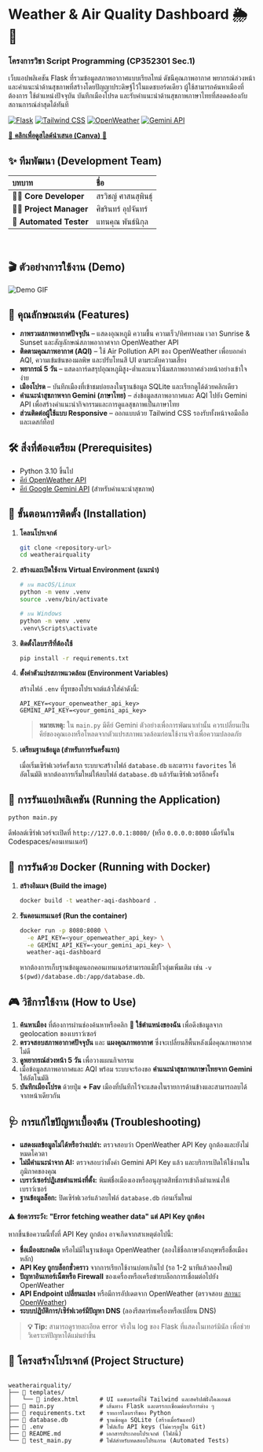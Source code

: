 # Weather & Air Quality Dashboard 🌦️🍃

### โครงการวิชา Script Programming (CP352301 Sec.1)

เว็บแอปพลิเคชัน Flask ที่รวมข้อมูลสภาพอากาศแบบเรียลไทม์ ดัชนีคุณภาพอากาศ พยากรณ์ล่วงหน้า และคำแนะนำด้านสุขภาพที่สร้างโดยปัญญาประดิษฐ์ไว้ในแดชบอร์ดเดียว ผู้ใช้สามารถค้นหาเมืองที่ต้องการ ใช้ตำแหน่งปัจจุบัน บันทึกเมืองโปรด และรับคำแนะนำด้านสุขภาพภาษาไทยที่สอดคล้องกับสถานการณ์ล่าสุดได้ทันที

[![Flask](https://img.shields.io/badge/Flask-000000?style=for-the-badge&logo=flask&logoColor=white)](https://flask.palletsprojects.com/)
[![Tailwind CSS](https://img.shields.io/badge/Tailwind_CSS-38B2AC?style=for-the-badge&logo=tailwind-css&logoColor=white)](https://tailwindcss.com/)
[![OpenWeather](https://img.shields.io/badge/OpenWeather-EB6E4B?style=for-the-badge&logo=OpenWeatherMap&logoColor=white)](https://openweathermap.org/api)
[![Gemini API](https://img.shields.io/badge/Gemini_API-34A853?style=for-the-badge&logo=google-gemini&logoColor=white)](https://ai.google.dev/)

[🔗 **คลิกเพื่อดูสไลด์นำเสนอ (Canva)** 🔗](https://www.canva.com/design/DAG1HiTYYfY/m_5jj2O4Dt3d14G7PwpxnA/view?utm_content=DAG1HiTYYfY&utm_campaign=designshare&utm_medium=link2&utm_source=uniquelinks&utlId=hbca9533057)

</div>

## ✨ ทีมพัฒนา (Development Team)

| บทบาท | ชื่อ |
| :--- | :--- |
| 👨‍💻 **Core Developer** | สรวิชญ์ ศาสนสุพินธุ์ |
| 🧑‍💼 **Project Manager** | ศิขรินทร์ อุปจันทร์ |
| 🧪 **Automated Tester** | แทนคุณ พันธ์นิกุล |

<br>

## 🎬 ตัวอย่างการใช้งาน (Demo)

![Demo GIF](https://github.com/user-attachments/assets/deed04f2-5197-4228-adcb-eecad421ad70)

## 🌟 คุณลักษณะเด่น (Features)

-   **ภาพรวมสภาพอากาศปัจจุบัน** – แสดงอุณหภูมิ ความชื้น ความเร็ว/ทิศทางลม เวลา Sunrise & Sunset และสัญลักษณ์สภาพอากาศจาก OpenWeather API
-   **ติดตามคุณภาพอากาศ (AQI)** – ใช้ Air Pollution API ของ OpenWeather เพื่อบอกค่า AQI, ความเข้มข้นของมลพิษ และปรับโทนสี UI ตามระดับความเสี่ยง
-   **พยากรณ์ 5 วัน** – แสดงการ์ดสรุปอุณหภูมิสูง-ต่ำและแนวโน้มสภาพอากาศล่วงหน้าอย่างเข้าใจง่าย
-   **เมืองโปรด** – บันทึกเมืองที่เข้าชมบ่อยลงในฐานข้อมูล SQLite และเรียกดูได้ด้วยคลิกเดียว
-   **คำแนะนำสุขภาพจาก Gemini (ภาษาไทย)** – ส่งข้อมูลสภาพอากาศและ AQI ไปยัง Gemini API เพื่อสร้างคำแนะนำกิจกรรมและการดูแลสุขภาพเป็นภาษาไทย
-   **ส่วนติดต่อผู้ใช้แบบ Responsive** – ออกแบบด้วย Tailwind CSS รองรับทั้งหน้าจอมือถือและเดสก์ท็อป

## 🛠️ สิ่งที่ต้องเตรียม (Prerequisites)

-   Python 3.10 ขึ้นไป
-   [คีย์ OpenWeather API](https://home.openweathermap.org/users/sign_up)
-   [คีย์ Google Gemini API](https://aistudio.google.com/) (สำหรับคำแนะนำสุขภาพ)

## 🚀 ขั้นตอนการติดตั้ง (Installation)

1.  **โคลนโปรเจกต์**
    ```bash
    git clone <repository-url>
    cd weatherairquality
    ```

2.  **สร้างและเปิดใช้งาน Virtual Environment (แนะนำ)**
    ```bash
    # บน macOS/Linux
    python -m venv .venv
    source .venv/bin/activate

    # บน Windows
    python -m venv .venv
    .venv\Scripts\activate
    ```

3.  **ติดตั้งไลบรารีที่ต้องใช้**
    ```bash
    pip install -r requirements.txt
    ```

4.  **ตั้งค่าตัวแปรสภาพแวดล้อม (Environment Variables)**

    สร้างไฟล์ `.env` ที่รูทของโปรเจกต์แล้วใส่ค่าดังนี้:
    ```env
    API_KEY=<your_openweather_api_key>
    GEMINI_API_KEY=<your_gemini_api_key>
    ```

    > **หมายเหตุ:** ใน `main.py` มีคีย์ Gemini ตัวอย่างเพื่อการพัฒนาเท่านั้น ควรเปลี่ยนเป็นคีย์ของคุณเองหรือโหลดจากตัวแปรสภาพแวดล้อมก่อนใช้งานจริงเพื่อความปลอดภัย

5.  **เตรียมฐานข้อมูล (สำหรับการรันครั้งแรก)**

    เมื่อเริ่มเซิร์ฟเวอร์ครั้งแรก ระบบจะสร้างไฟล์ `database.db` และตาราง `favorites` ให้อัตโนมัติ หากต้องการเริ่มใหม่ให้ลบไฟล์ `database.db` แล้วรันเซิร์ฟเวอร์อีกครั้ง

## 🏃 การรันแอปพลิเคชัน (Running the Application)

```bash
python main.py
```

ดีฟอลต์เซิร์ฟเวอร์จะเปิดที่ `http://127.0.0.1:8080/` (หรือ `0.0.0.0:8080` เมื่อรันใน Codespaces/คอนเทนเนอร์)

## 🐳 การรันด้วย Docker (Running with Docker)

1.  **สร้างอิมเมจ (Build the image)**

    ```bash
    docker build -t weather-aqi-dashboard .
    ```

2.  **รันคอนเทนเนอร์ (Run the container)**

    ```bash
    docker run -p 8080:8080 \
      -e API_KEY=<your_openweather_api_key> \
      -e GEMINI_API_KEY=<your_gemini_api_key> \
      weather-aqi-dashboard
    ```

    หากต้องการเก็บฐานข้อมูลนอกคอนเทนเนอร์สามารถแม็ปโวลุ่มเพิ่มเติม เช่น `-v $(pwd)/database.db:/app/database.db`.

## 🎮 วิธีการใช้งาน (How to Use)

1.  **ค้นหาเมือง** ที่ต้องการผ่านช่องค้นหาหรือคลิก **📍 ใช้ตำแหน่งของฉัน** เพื่อดึงข้อมูลจาก geolocation ของเบราว์เซอร์
2.  **ตรวจสอบสภาพอากาศปัจจุบัน** และ **แผงคุณภาพอากาศ** ซึ่งจะเปลี่ยนสีพื้นหลังเมื่อคุณภาพอากาศไม่ดี
3.  **ดูพยากรณ์ล่วงหน้า 5 วัน** เพื่อวางแผนกิจกรรม
4.  เมื่อข้อมูลสภาพอากาศและ AQI พร้อม ระบบจะร้องขอ **คำแนะนำสุขภาพภาษาไทยจาก Gemini** ให้อัตโนมัติ
5.  **บันทึกเมืองโปรด** ด้วยปุ่ม **+ Fav** เมืองที่บันทึกไว้จะแสดงในรายการด้านข้างและสามารถลบได้จากหน้าเดียวกัน

## 🩺 การแก้ไขปัญหาเบื้องต้น (Troubleshooting)

-   **แสดงผลข้อมูลไม่ได้หรือว่างเปล่า:** ตรวจสอบว่า OpenWeather API Key ถูกต้องและยังไม่หมดโควตา
-   **ไม่มีคำแนะนำจาก AI:** ตรวจสอบว่าตั้งค่า Gemini API Key แล้ว และบริการเปิดให้ใช้งานในภูมิภาคของคุณ
-   **เบราว์เซอร์ปฏิเสธตำแหน่งที่ตั้ง:** พิมพ์ชื่อเมืองเองหรืออนุญาตสิทธิ์การเข้าถึงตำแหน่งให้เบราว์เซอร์
-   **ฐานข้อมูลล็อก:** ปิดเซิร์ฟเวอร์แล้วลบไฟล์ `database.db` ก่อนเริ่มใหม่

#### ⚠️ ข้อควรระวัง: "Error fetching weather data" แต่ API Key ถูกต้อง

หากขึ้นข้อความนี้ทั้งที่ API Key ถูกต้อง อาจเกิดจากสาเหตุต่อไปนี้:
-   **ชื่อเมืองสะกดผิด** หรือไม่มีในฐานข้อมูล OpenWeather (ลองใช้ชื่อภาษาอังกฤษหรือชื่อเมืองหลัก)
-   **API Key ถูกบล็อกชั่วคราว** จากการเรียกใช้งานบ่อยเกินไป (รอ 1-2 นาทีแล้วลองใหม่)
-   **ปัญหาอินเทอร์เน็ตหรือ Firewall** ของเครื่องหรือเครือข่ายบล็อกการเชื่อมต่อไปยัง OpenWeather
-   **API Endpoint เปลี่ยนแปลง** หรือมีการอัปเดตจาก OpenWeather (ตรวจสอบ [สถานะ OpenWeather](https://openweathermap.statuspage.io/))
-   **ระบบปฏิบัติการ/เซิร์ฟเวอร์มีปัญหา DNS** (ลองรีสตาร์ทเครื่องหรือเปลี่ยน DNS)

> **💡 Tip:** สามารถดูรายละเอียด error จริงใน log ของ Flask ที่แสดงในเทอร์มินัล เพื่อช่วยวิเคราะห์ปัญหาได้แม่นยำขึ้น

## 📁 โครงสร้างโปรเจกต์ (Project Structure)

```

weatherairquality/
├── 📂 templates/
│   └── 📄 index.html      # UI แดชบอร์ดที่ใช้ Tailwind และสคริปต์ฝั่งไคลเอนต์
├── 📄 main.py             # เส้นทาง Flask และตรรกะเชื่อมต่อบริการต่าง ๆ
├── 📄 requirements.txt    # รายการไลบรารีของ Python
├── 📄 database.db         # ฐานข้อมูล SQLite (สร้างเมื่อรันแอป)
├── 📄 .env                # ไฟล์เก็บ API keys (ไม่ควรอยู่ใน Git)
├── 📄 README.md           # เอกสารประกอบโปรเจกต์ (ไฟล์นี้)
└── 📄 test_main.py        # ไฟล์สำหรับทดสอบโปรแกรม (Automated Tests)
```
